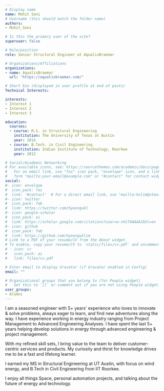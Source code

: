 ```yaml
---
# Display name
name: Mohit Soni
# Username (this should match the folder name)
authors:
- Mohit_Soni

# Is this the primary user of the site?
superuser: false

# Role/position
role: Senior Structural Engineer at AqualisBraemar

# Organizations/Affiliations
organizations:
- name: AqualisBraemar
  url: "https://aqualisbraemar.com/"

# Short bio (displayed in user profile at end of posts)
Technical Interests: 

interests:
- Interest 1
- Interest 2
- Interest 3

education:
  courses:
  - course: M.S. in Structural Engineering
    institution: The University of Texas at Austin
    year: 2014
  - course: B.Tech. in Civil Engineering
    institution: Indian Institute of Technology, Roorkee
    year: 2012

# Social/Academic Networking
# For available icons, see: https://sourcethemes.com/academic/docs/page-builder/#icons
#   For an email link, use "fas" icon pack, "envelope" icon, and a link in the
#   form "mailto:your-email@example.com" or "#contact" for contact widget.
social:
#- icon: envelope
#  icon_pack: fas
#  link: '#contact'  # For a direct email link, use "mailto:hulim@utexas.edu".
#- icon: twitter
#  icon_pack: fab
#  link: https://twitter.com/hyeongukl
#- icon: google-scholar
#  icon_pack: ai
#  link: https://scholar.google.com/citations?user=e-nVzT4AAAAJ&hl=en
#- icon: github
#  icon_pack: fab
#  link: https://github.com/hyeonguklim
# Link to a PDF of your resume/CV from the About widget.
# To enable, copy your resume/CV to `static/files/cv.pdf` and uncomment the lines below.
# - icon: cv
#   icon_pack: ai
#   link: files/cv.pdf

# Enter email to display Gravatar (if Gravatar enabled in Config)
email: ""

# Organizational groups that you belong to (for People widget)
#   Set this to `[]` or comment out if you are not using People widget.
user_groups:
- Alumni
---
```

I am a seasoned engineer with 5+ years' experience who loves to innovate & solve problems, always eager to learn, and find new adventures along the way. I have experience working in energy industry ranging from Project Management to Advanced Engineering Analyses. I have spent the last 5+ years helping develop solutions in energy through advanced engineering & project management.

With my refined skill sets, I bring value to the team to deliver customer-centric services and products. My curiosity and thirst for knowledge drives me to be a fast and lifelong learner.

I earned my MS in Structural Engineering at UT Austin, with focus on wind energy, and B.Tech in Civil Engineering from IIT Roorkee.

I enjoy all things Space, personal automation projects, and talking about the future of energy and technology. 